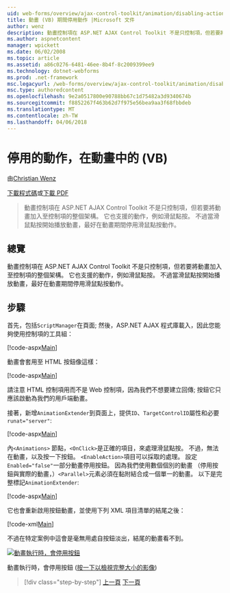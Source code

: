 ```yaml
---
uid: web-forms/overview/ajax-control-toolkit/animation/disabling-actions-during-animation-vb
title: 動畫 (VB) 期間停用動作 |Microsoft 文件
author: wenz
description: 動畫控制項在 ASP.NET AJAX Control Toolkit 不是只控制項，但若要將動畫加入至控制項的整個架構。 它也支援動作...
ms.author: aspnetcontent
manager: wpickett
ms.date: 06/02/2008
ms.topic: article
ms.assetid: a86c0276-6481-46ee-8b4f-8c2009399ee9
ms.technology: dotnet-webforms
ms.prod: .net-framework
msc.legacyurl: /web-forms/overview/ajax-control-toolkit/animation/disabling-actions-during-animation-vb
msc.type: authoredcontent
ms.openlocfilehash: 9e2a0517800e90788bb67c1d75482a3d9340674b
ms.sourcegitcommit: f8852267f463b62d7f975e56bea9aa3f68fbbdeb
ms.translationtype: MT
ms.contentlocale: zh-TW
ms.lasthandoff: 04/06/2018
---
```

<a name="disabling-actions-during-animation-vb"></a>停用的動作，在動畫中的 (VB)
====================
由[Christian Wenz](https://github.com/wenz)

[下載程式碼](http://download.microsoft.com/download/f/9/a/f9a26acd-8df4-4484-8a18-199e4598f411/Animation7.vb.zip)或[下載 PDF](http://download.microsoft.com/download/6/7/1/6718d452-ff89-4d3f-a90e-c74ec2d636a3/animation7VB.pdf)

> 動畫控制項在 ASP.NET AJAX Control Toolkit 不是只控制項，但若要將動畫加入至控制項的整個架構。 它也支援的動作，例如滑鼠點按。 不過當滑鼠點按開始播放動畫，最好在動畫期間停用滑鼠點按動作。


## <a name="overview"></a>總覽

動畫控制項在 ASP.NET AJAX Control Toolkit 不是只控制項，但若要將動畫加入至控制項的整個架構。 它也支援的動作，例如滑鼠點按。 不過當滑鼠點按開始播放動畫，最好在動畫期間停用滑鼠點按動作。

## <a name="steps"></a>步驟

首先，包括`ScriptManager`在頁面; 然後，ASP.NET AJAX 程式庫載入，因此您能夠使用控制項的工具組：

[!code-aspx[Main](disabling-actions-during-animation-vb/samples/sample1.aspx)]

動畫會套用至 HTML 按鈕像這樣：

[!code-aspx[Main](disabling-actions-during-animation-vb/samples/sample2.aspx)]

請注意 HTML 控制項用而不是 Web 控制項，因為我們不想要建立回傳; 按鈕它只應該啟動為我們的用戶端動畫。

接著，新增`AnimationExtender`到頁面上，提供`ID`、`TargetControlID`屬性和必要`runat="server"`:

[!code-aspx[Main](disabling-actions-during-animation-vb/samples/sample3.aspx)]

內`<Animations>` 節點，`<OnClick>`是正確的項目，來處理滑鼠點按。 不過，無法在動畫，以及按一下按鈕。 `<EnableAction>`項目可以採取的處理。 設定`Enabled="false"`一部分動畫停用按鈕。 因為我們使用數個個別的動畫 （停用按鈕與實際的動畫，）`<Parallel>`元素必須在黏附結合成一個單一的動畫。 以下是完整標記`AnimationExtender`:

[!code-aspx[Main](disabling-actions-during-animation-vb/samples/sample4.aspx)]

它也會重新啟用按鈕動畫，並使用下列 XML 項目清單的結尾之後：

[!code-xml[Main](disabling-actions-during-animation-vb/samples/sample5.xml)]

不過在特定案例中這會是毫無用處自按鈕淡出，結尾的動畫看不到。


[![動畫執行時，會停用按鈕](disabling-actions-during-animation-vb/_static/image2.png)](disabling-actions-during-animation-vb/_static/image1.png)

動畫執行時，會停用按鈕 ([按一下以檢視完整大小的影像](disabling-actions-during-animation-vb/_static/image3.png))

> [!div class="step-by-step"]
> [上一頁](animating-in-response-to-user-interaction-vb.md)
> [下一頁](triggering-an-animation-in-another-control-vb.md)
